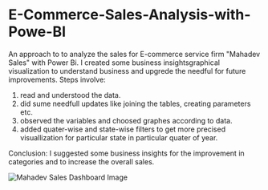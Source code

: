 # E-Commerce-Sales-Analysis-with-Powe-BI
An approach to to analyze the sales for E-commerce service firm "Mahadev Sales" with Power Bi. I created some business insightsgraphical visualization to understand business and upgrede the needful for future improvements.
Steps involve:
1. read and understood the data.
2. did sume needfull updates like joining the tables, creating parameters etc.
3. observed the variables and choosed graphes according to data.
4. added quater-wise and state-wise filters to get more precised visuallization for particular state in particular quater of year.

Conclusion:
      I suggested some business insights for the improvement in categories and to increase the overall sales. 
      
![Mahadev Sales Dashboard Image](https://github.com/adeebmaroof7862/E-Commerce-Sales-Analysis-with-Powe-BI/assets/124773771/d6ebcf21-c469-4fd4-993c-e562701c4ca2)
